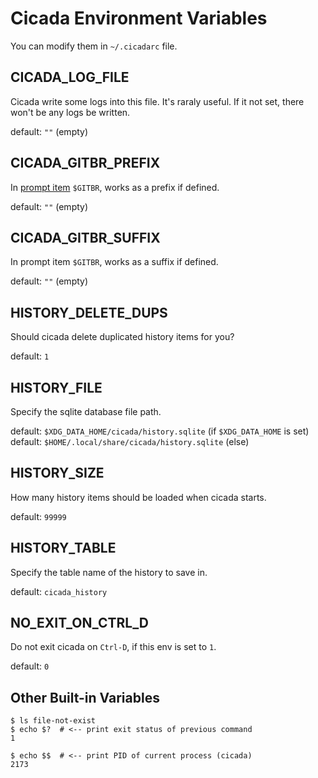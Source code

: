 # Cicada Environment Variables

You can modify them in `~/.cicadarc` file.

## CICADA_LOG_FILE

Cicada write some logs into this file. It's raraly useful. If it not set,
there won't be any logs be written.

default: `""` (empty)

## CICADA_GITBR_PREFIX

In [prompt item](https://github.com/mitnk/cicada/blob/master/docs/prompt.md#available-prompt-items)
`$GITBR`, works as a prefix if defined.

default: `""` (empty)

## CICADA_GITBR_SUFFIX

In prompt item `$GITBR`, works as a suffix if defined.

default: `""` (empty)

## HISTORY_DELETE_DUPS

Should cicada delete duplicated history items for you?

default: `1`

## HISTORY_FILE

Specify the sqlite database file path.

default: `$XDG_DATA_HOME/cicada/history.sqlite` (if `$XDG_DATA_HOME` is set)  
default: `$HOME/.local/share/cicada/history.sqlite` (else)

## HISTORY_SIZE

How many history items should be loaded when cicada starts.

default: `99999`

## HISTORY_TABLE

Specify the table name of the history to save in.

default: `cicada_history`

## NO_EXIT_ON_CTRL_D

Do not exit cicada on `Ctrl-D`, if this env is set to `1`.

default: `0`

## Other Built-in Variables

```
$ ls file-not-exist
$ echo $?  # <-- print exit status of previous command
1

$ echo $$  # <-- print PID of current process (cicada)
2173
```
